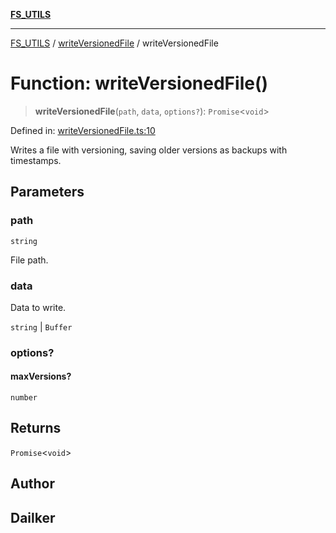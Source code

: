 [**FS_UTILS**](../../README.md)

***

[FS_UTILS](../../README.md) / [writeVersionedFile](../README.md) / writeVersionedFile

# Function: writeVersionedFile()

> **writeVersionedFile**(`path`, `data`, `options?`): `Promise`\<`void`\>

Defined in: [writeVersionedFile.ts:10](https://github.com/dailker/everyutil-js/blob/7799f3f003cb23f425be3f1c83c38483e2648188/src/fs/writeVersionedFile.ts#L10)

Writes a file with versioning, saving older versions as backups with timestamps.

## Parameters

### path

`string`

File path.

### data

Data to write.

`string` | `Buffer`

### options?

#### maxVersions?

`number`

## Returns

`Promise`\<`void`\>

## Author

## Dailker
